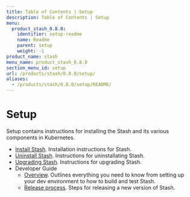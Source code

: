 ```yaml
---
title: Table of Contents | Setup
description: Table of Contents | Setup
menu:
  product_stash_0.8.0:
    identifier: setup-readme
    name: Readme
    parent: setup
    weight: -1
product_name: stash
menu_name: product_stash_0.8.0
section_menu_id: setup
url: /products/stash/0.8.0/setup/
aliases:
  - /products/stash/0.8.0/setup/README/
---
```

# Setup

Setup contains instructions for installing the Stash and its various components in Kubernetes.

- [Install Stash](/products/stash/0.8.0/setup/install). Installation instructions for Stash.
- [Uninstall Stash](/products/stash/0.8.0/setup/uninstall). Instructions for uninstallating Stash.
- [Upgrading Stash](/products/stash/0.8.0/setup/upgrade). Instructions for upgrading Stash.
- Developer Guide
  - [Overview](/products/stash/0.8.0/setup/developer-guide/overview). Outlines everything you need to know from setting up your dev environment to how to build and test Stash.
  - [Release process](/products/stash/0.8.0/setup/developer-guide/release). Steps for releasing a new version of Stash.

